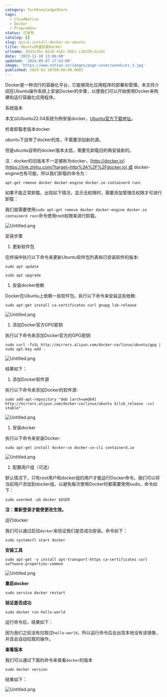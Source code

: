 ```yaml
---
category: TechKnowledgeShare
tags:
  - CloudNative
  - Docker
  - ProgramEnv
status: 已发布
catalog: []
slug: quick-install-docker-on-ubuntu
title: Ubuntu快速安装Docker
urlname: 3bd3cd5c-012b-418c-93b1-c3d325c3ca3c
date: '2023-11-18 13:06:00'
updated: '2024-09-07 17:43:00'
image: 'https://www.notion.so/images/page-cover/woodcuts_3.jpg'
published: 2020-01-18T08:00:00.000Z
---
```


Docker是一种流行的容器化平台，它能够简化应用程序的部署和管理。本文将介绍在Ubuntu操作系统上安装Docker的步骤，以便我们可以开始使用Docker来构建和运行容器化应用程序。


系统版本


本文以Ubuntu22.04系统为例安装docker，[Ubuntu官方下载地址](https://link.zhihu.com/?target=https%3A%2F%2Fubuntu.com%2Fdownload)。


检查卸载老版本docker


ubuntu下自带了docker的库，不需要添加新的源。


但是ubuntu自带的docker版本太低，需要先卸载旧的再安装新的。


注：docker的旧版本不一定被称为docker，[http://docker.io](https://link.zhihu.com/?target=http%3A%2F%2Fdocker.io) 或 docker-engine也有可能，所以我们卸载的命令为：


`apt-get remove docker docker-engine docker.io containerd runc`


如果不能正常卸载，出现如下情况，显示无权限时，需要添加管理员权限才可进行卸载：


我们就需要使用`sudo apt-get remove docker docker-engine docker.io containerd runc`命令使用root权限来进行卸载。


![Untitled.png](https://prod-files-secure.s3.us-west-2.amazonaws.com/5d24fe63-e567-4804-86f9-9fdc62e13082/39952d0f-7851-4550-b715-72a33876c773/Untitled.png?X-Amz-Algorithm=AWS4-HMAC-SHA256&X-Amz-Content-Sha256=UNSIGNED-PAYLOAD&X-Amz-Credential=ASIAZI2LB466SS4PGBTE%2F20250205%2Fus-west-2%2Fs3%2Faws4_request&X-Amz-Date=20250205T053820Z&X-Amz-Expires=3600&X-Amz-Security-Token=IQoJb3JpZ2luX2VjECUaCXVzLXdlc3QtMiJIMEYCIQCyG0pttAPaPROSL%2BAg8hADYksnrgsUaMCv9uuZ5XBywQIhAP4SNCkIhtgipG7xRFzcp2Ktv5ogwYsuJ%2Bq4gMQUkZJ5Kv8DCD4QABoMNjM3NDIzMTgzODA1IgwWbSi1gaZCL1cqmP0q3AOfnzCYotJztkOCemAOWBpF%2B214hbVZPdJgohX%2F8iAwQXr9xszuwDCIDoofDjCAcGYG5AOyoH%2B%2B4F%2BhbiYNSye2q1%2FAjRdftBcQv2L8Fs2FHrnN0Fb4SJ%2BnJEoQJyTJpdKIIr4GLFlfqkk7ThtJisexLvJLn6riG0ykpbwg3omMGvfsy8E7HyR7EdbC%2BnsxSvuwnYe%2BHhf1tjMKrQjf8nChuLMrbCdudgO30AJS6bIrM5iS00%2B%2FTW8XMoT9J60qSjurbj6kwupVggJGeC2biAp8i1hul03AofsmTsbrPYy1tHzPyO%2BVR7s4fg%2FyzOkd7I5Lc9Nd0FQVFi2RPOQL25lkuv4NdAl7u67hKKUjqZb53e0MWT5dR6ZEc%2Bla1P0XL3c%2F%2Fx20tkGKMgSo2vt8lCkEVd0wBSI7sIxc7ganc%2BNu6MvrYjFunzG%2F5rBbUcAxXQZlwMoVVTTGa3FOaclJeXKYPX3HHa4VcuothmgnDEr2GBLTyYc0LXYuhPbsm%2BDI2X67J%2BKfnIeg%2By7H0kzYuYcEqHHvRpb%2BcX9B0vfbw8MHYfWhaooxjEfj%2BqDo750pl8DUnEPt86I7LXiefEGkKQk5BfWolqzshKSL%2BPwDo%2FjpBttFYA9v7FHR%2Fa1DOzC43Yu9BjqkATvTXlKi8pJBPMKc9W5kgXcIBLBTdavsVp3gjBmuZQ2OQrekcOfOtS1L199avFMWZSPbhQkAazhOSg5nh2N6fwOTXiXYLXaVGr2yldvCvXsd7M3L14JRhcASJicPD6%2F05deiVSaythlOjSGhqZwP6LBND%2BcItVU5Z%2FDCzOrXoUw1cSzdQeP2x%2Bjq9jjDuLwzJq3oyo4RYGs5aoIOCDEvdEIAuq%2BJ&X-Amz-Signature=06808f1a98a7c094568bfa830b59c54de0aacef086e98c3de5f4db16dba757ab&X-Amz-SignedHeaders=host&x-id=GetObject)


安装步骤

1. 更新软件包

在终端中执行以下命令来更新Ubuntu软件包列表和已安装软件的版本:


`sudo apt update`


`sudo apt upgrade`

1. 安装docker依赖

Docker在Ubuntu上依赖一些软件包。执行以下命令来安装这些依赖:


`sudo apt-get install ca-certificates curl gnupg lsb-release`


![Untitled.png](https://prod-files-secure.s3.us-west-2.amazonaws.com/5d24fe63-e567-4804-86f9-9fdc62e13082/b5a549a8-6621-4824-a151-93e8b0592f14/Untitled.png?X-Amz-Algorithm=AWS4-HMAC-SHA256&X-Amz-Content-Sha256=UNSIGNED-PAYLOAD&X-Amz-Credential=ASIAZI2LB466SS4PGBTE%2F20250205%2Fus-west-2%2Fs3%2Faws4_request&X-Amz-Date=20250205T053820Z&X-Amz-Expires=3600&X-Amz-Security-Token=IQoJb3JpZ2luX2VjECUaCXVzLXdlc3QtMiJIMEYCIQCyG0pttAPaPROSL%2BAg8hADYksnrgsUaMCv9uuZ5XBywQIhAP4SNCkIhtgipG7xRFzcp2Ktv5ogwYsuJ%2Bq4gMQUkZJ5Kv8DCD4QABoMNjM3NDIzMTgzODA1IgwWbSi1gaZCL1cqmP0q3AOfnzCYotJztkOCemAOWBpF%2B214hbVZPdJgohX%2F8iAwQXr9xszuwDCIDoofDjCAcGYG5AOyoH%2B%2B4F%2BhbiYNSye2q1%2FAjRdftBcQv2L8Fs2FHrnN0Fb4SJ%2BnJEoQJyTJpdKIIr4GLFlfqkk7ThtJisexLvJLn6riG0ykpbwg3omMGvfsy8E7HyR7EdbC%2BnsxSvuwnYe%2BHhf1tjMKrQjf8nChuLMrbCdudgO30AJS6bIrM5iS00%2B%2FTW8XMoT9J60qSjurbj6kwupVggJGeC2biAp8i1hul03AofsmTsbrPYy1tHzPyO%2BVR7s4fg%2FyzOkd7I5Lc9Nd0FQVFi2RPOQL25lkuv4NdAl7u67hKKUjqZb53e0MWT5dR6ZEc%2Bla1P0XL3c%2F%2Fx20tkGKMgSo2vt8lCkEVd0wBSI7sIxc7ganc%2BNu6MvrYjFunzG%2F5rBbUcAxXQZlwMoVVTTGa3FOaclJeXKYPX3HHa4VcuothmgnDEr2GBLTyYc0LXYuhPbsm%2BDI2X67J%2BKfnIeg%2By7H0kzYuYcEqHHvRpb%2BcX9B0vfbw8MHYfWhaooxjEfj%2BqDo750pl8DUnEPt86I7LXiefEGkKQk5BfWolqzshKSL%2BPwDo%2FjpBttFYA9v7FHR%2Fa1DOzC43Yu9BjqkATvTXlKi8pJBPMKc9W5kgXcIBLBTdavsVp3gjBmuZQ2OQrekcOfOtS1L199avFMWZSPbhQkAazhOSg5nh2N6fwOTXiXYLXaVGr2yldvCvXsd7M3L14JRhcASJicPD6%2F05deiVSaythlOjSGhqZwP6LBND%2BcItVU5Z%2FDCzOrXoUw1cSzdQeP2x%2Bjq9jjDuLwzJq3oyo4RYGs5aoIOCDEvdEIAuq%2BJ&X-Amz-Signature=f5a2e45ef32cb6b87587fd0f34dd8394a59d2091def9cdcf5510043ed0f668f1&X-Amz-SignedHeaders=host&x-id=GetObject)

1. 添加Docker官方GPG密钥

执行以下命令来添加Docker官方的GPG密钥:


`sudo curl -fsSL http://mirrors.aliyun.com/docker-ce/linux/ubuntu/gpg | sudo apt-key add -`


![Untitled.png](https://prod-files-secure.s3.us-west-2.amazonaws.com/5d24fe63-e567-4804-86f9-9fdc62e13082/98014b5e-f5b7-4b16-804e-ab6917971bd3/Untitled.png?X-Amz-Algorithm=AWS4-HMAC-SHA256&X-Amz-Content-Sha256=UNSIGNED-PAYLOAD&X-Amz-Credential=ASIAZI2LB466SS4PGBTE%2F20250205%2Fus-west-2%2Fs3%2Faws4_request&X-Amz-Date=20250205T053820Z&X-Amz-Expires=3600&X-Amz-Security-Token=IQoJb3JpZ2luX2VjECUaCXVzLXdlc3QtMiJIMEYCIQCyG0pttAPaPROSL%2BAg8hADYksnrgsUaMCv9uuZ5XBywQIhAP4SNCkIhtgipG7xRFzcp2Ktv5ogwYsuJ%2Bq4gMQUkZJ5Kv8DCD4QABoMNjM3NDIzMTgzODA1IgwWbSi1gaZCL1cqmP0q3AOfnzCYotJztkOCemAOWBpF%2B214hbVZPdJgohX%2F8iAwQXr9xszuwDCIDoofDjCAcGYG5AOyoH%2B%2B4F%2BhbiYNSye2q1%2FAjRdftBcQv2L8Fs2FHrnN0Fb4SJ%2BnJEoQJyTJpdKIIr4GLFlfqkk7ThtJisexLvJLn6riG0ykpbwg3omMGvfsy8E7HyR7EdbC%2BnsxSvuwnYe%2BHhf1tjMKrQjf8nChuLMrbCdudgO30AJS6bIrM5iS00%2B%2FTW8XMoT9J60qSjurbj6kwupVggJGeC2biAp8i1hul03AofsmTsbrPYy1tHzPyO%2BVR7s4fg%2FyzOkd7I5Lc9Nd0FQVFi2RPOQL25lkuv4NdAl7u67hKKUjqZb53e0MWT5dR6ZEc%2Bla1P0XL3c%2F%2Fx20tkGKMgSo2vt8lCkEVd0wBSI7sIxc7ganc%2BNu6MvrYjFunzG%2F5rBbUcAxXQZlwMoVVTTGa3FOaclJeXKYPX3HHa4VcuothmgnDEr2GBLTyYc0LXYuhPbsm%2BDI2X67J%2BKfnIeg%2By7H0kzYuYcEqHHvRpb%2BcX9B0vfbw8MHYfWhaooxjEfj%2BqDo750pl8DUnEPt86I7LXiefEGkKQk5BfWolqzshKSL%2BPwDo%2FjpBttFYA9v7FHR%2Fa1DOzC43Yu9BjqkATvTXlKi8pJBPMKc9W5kgXcIBLBTdavsVp3gjBmuZQ2OQrekcOfOtS1L199avFMWZSPbhQkAazhOSg5nh2N6fwOTXiXYLXaVGr2yldvCvXsd7M3L14JRhcASJicPD6%2F05deiVSaythlOjSGhqZwP6LBND%2BcItVU5Z%2FDCzOrXoUw1cSzdQeP2x%2Bjq9jjDuLwzJq3oyo4RYGs5aoIOCDEvdEIAuq%2BJ&X-Amz-Signature=4bacfc1f0eb595ef5c451aa248a49777b8e5d91628c260477be697d2a7af9659&X-Amz-SignedHeaders=host&x-id=GetObject)


结果如下：

1. 添加Docker软件源

执行以下命令来添加Docker的软件源:


`sudo add-apt-repository "deb [arch=amd64] http://mirrors.aliyun.com/docker-ce/linux/ubuntu $(lsb_release -cs) stable"`


![Untitled.png](https://prod-files-secure.s3.us-west-2.amazonaws.com/5d24fe63-e567-4804-86f9-9fdc62e13082/7fc5bdbe-9d4c-48b8-ba03-3309380f47ba/Untitled.png?X-Amz-Algorithm=AWS4-HMAC-SHA256&X-Amz-Content-Sha256=UNSIGNED-PAYLOAD&X-Amz-Credential=ASIAZI2LB466SS4PGBTE%2F20250205%2Fus-west-2%2Fs3%2Faws4_request&X-Amz-Date=20250205T053820Z&X-Amz-Expires=3600&X-Amz-Security-Token=IQoJb3JpZ2luX2VjECUaCXVzLXdlc3QtMiJIMEYCIQCyG0pttAPaPROSL%2BAg8hADYksnrgsUaMCv9uuZ5XBywQIhAP4SNCkIhtgipG7xRFzcp2Ktv5ogwYsuJ%2Bq4gMQUkZJ5Kv8DCD4QABoMNjM3NDIzMTgzODA1IgwWbSi1gaZCL1cqmP0q3AOfnzCYotJztkOCemAOWBpF%2B214hbVZPdJgohX%2F8iAwQXr9xszuwDCIDoofDjCAcGYG5AOyoH%2B%2B4F%2BhbiYNSye2q1%2FAjRdftBcQv2L8Fs2FHrnN0Fb4SJ%2BnJEoQJyTJpdKIIr4GLFlfqkk7ThtJisexLvJLn6riG0ykpbwg3omMGvfsy8E7HyR7EdbC%2BnsxSvuwnYe%2BHhf1tjMKrQjf8nChuLMrbCdudgO30AJS6bIrM5iS00%2B%2FTW8XMoT9J60qSjurbj6kwupVggJGeC2biAp8i1hul03AofsmTsbrPYy1tHzPyO%2BVR7s4fg%2FyzOkd7I5Lc9Nd0FQVFi2RPOQL25lkuv4NdAl7u67hKKUjqZb53e0MWT5dR6ZEc%2Bla1P0XL3c%2F%2Fx20tkGKMgSo2vt8lCkEVd0wBSI7sIxc7ganc%2BNu6MvrYjFunzG%2F5rBbUcAxXQZlwMoVVTTGa3FOaclJeXKYPX3HHa4VcuothmgnDEr2GBLTyYc0LXYuhPbsm%2BDI2X67J%2BKfnIeg%2By7H0kzYuYcEqHHvRpb%2BcX9B0vfbw8MHYfWhaooxjEfj%2BqDo750pl8DUnEPt86I7LXiefEGkKQk5BfWolqzshKSL%2BPwDo%2FjpBttFYA9v7FHR%2Fa1DOzC43Yu9BjqkATvTXlKi8pJBPMKc9W5kgXcIBLBTdavsVp3gjBmuZQ2OQrekcOfOtS1L199avFMWZSPbhQkAazhOSg5nh2N6fwOTXiXYLXaVGr2yldvCvXsd7M3L14JRhcASJicPD6%2F05deiVSaythlOjSGhqZwP6LBND%2BcItVU5Z%2FDCzOrXoUw1cSzdQeP2x%2Bjq9jjDuLwzJq3oyo4RYGs5aoIOCDEvdEIAuq%2BJ&X-Amz-Signature=77324b0604c3469896422c970527100ff28c602178bad41b3a64456f2c72f2af&X-Amz-SignedHeaders=host&x-id=GetObject)

1. 安装docker

执行以下命令来安装Docker:


`sudo apt-get install docker-ce docker-ce-cli containerd.io`


![Untitled.png](https://prod-files-secure.s3.us-west-2.amazonaws.com/5d24fe63-e567-4804-86f9-9fdc62e13082/d5ede442-ffc5-49c3-a76a-76559a797244/Untitled.png?X-Amz-Algorithm=AWS4-HMAC-SHA256&X-Amz-Content-Sha256=UNSIGNED-PAYLOAD&X-Amz-Credential=ASIAZI2LB466SS4PGBTE%2F20250205%2Fus-west-2%2Fs3%2Faws4_request&X-Amz-Date=20250205T053820Z&X-Amz-Expires=3600&X-Amz-Security-Token=IQoJb3JpZ2luX2VjECUaCXVzLXdlc3QtMiJIMEYCIQCyG0pttAPaPROSL%2BAg8hADYksnrgsUaMCv9uuZ5XBywQIhAP4SNCkIhtgipG7xRFzcp2Ktv5ogwYsuJ%2Bq4gMQUkZJ5Kv8DCD4QABoMNjM3NDIzMTgzODA1IgwWbSi1gaZCL1cqmP0q3AOfnzCYotJztkOCemAOWBpF%2B214hbVZPdJgohX%2F8iAwQXr9xszuwDCIDoofDjCAcGYG5AOyoH%2B%2B4F%2BhbiYNSye2q1%2FAjRdftBcQv2L8Fs2FHrnN0Fb4SJ%2BnJEoQJyTJpdKIIr4GLFlfqkk7ThtJisexLvJLn6riG0ykpbwg3omMGvfsy8E7HyR7EdbC%2BnsxSvuwnYe%2BHhf1tjMKrQjf8nChuLMrbCdudgO30AJS6bIrM5iS00%2B%2FTW8XMoT9J60qSjurbj6kwupVggJGeC2biAp8i1hul03AofsmTsbrPYy1tHzPyO%2BVR7s4fg%2FyzOkd7I5Lc9Nd0FQVFi2RPOQL25lkuv4NdAl7u67hKKUjqZb53e0MWT5dR6ZEc%2Bla1P0XL3c%2F%2Fx20tkGKMgSo2vt8lCkEVd0wBSI7sIxc7ganc%2BNu6MvrYjFunzG%2F5rBbUcAxXQZlwMoVVTTGa3FOaclJeXKYPX3HHa4VcuothmgnDEr2GBLTyYc0LXYuhPbsm%2BDI2X67J%2BKfnIeg%2By7H0kzYuYcEqHHvRpb%2BcX9B0vfbw8MHYfWhaooxjEfj%2BqDo750pl8DUnEPt86I7LXiefEGkKQk5BfWolqzshKSL%2BPwDo%2FjpBttFYA9v7FHR%2Fa1DOzC43Yu9BjqkATvTXlKi8pJBPMKc9W5kgXcIBLBTdavsVp3gjBmuZQ2OQrekcOfOtS1L199avFMWZSPbhQkAazhOSg5nh2N6fwOTXiXYLXaVGr2yldvCvXsd7M3L14JRhcASJicPD6%2F05deiVSaythlOjSGhqZwP6LBND%2BcItVU5Z%2FDCzOrXoUw1cSzdQeP2x%2Bjq9jjDuLwzJq3oyo4RYGs5aoIOCDEvdEIAuq%2BJ&X-Amz-Signature=b7a0091eb5aca6baa8e00dc33c19753e0ca527033ecee35b9235aeedf1b35176&X-Amz-SignedHeaders=host&x-id=GetObject)

1. 配置用户组（可选）

默认情况下，只有root用户和docker组的用户才能运行Docker命令。我们可以将当前用户添加到docker组，以避免每次使用Docker时都需要使用sudo。命令如下：


`sudo usermod -aG docker $USER`


**注：重新登录才能使更改生效。**


运行docker


我们可以通过启动`docker`来验证我们是否成功安装。命令如下：


`sudo systemctl start docker`


**安装工具**


`sudo apt-get -y install apt-transport-https ca-certificates curl software-properties-common`


![Untitled.png](https://prod-files-secure.s3.us-west-2.amazonaws.com/5d24fe63-e567-4804-86f9-9fdc62e13082/0c3615c1-94db-46f5-9743-68bb221a9964/Untitled.png?X-Amz-Algorithm=AWS4-HMAC-SHA256&X-Amz-Content-Sha256=UNSIGNED-PAYLOAD&X-Amz-Credential=ASIAZI2LB466SS4PGBTE%2F20250205%2Fus-west-2%2Fs3%2Faws4_request&X-Amz-Date=20250205T053820Z&X-Amz-Expires=3600&X-Amz-Security-Token=IQoJb3JpZ2luX2VjECUaCXVzLXdlc3QtMiJIMEYCIQCyG0pttAPaPROSL%2BAg8hADYksnrgsUaMCv9uuZ5XBywQIhAP4SNCkIhtgipG7xRFzcp2Ktv5ogwYsuJ%2Bq4gMQUkZJ5Kv8DCD4QABoMNjM3NDIzMTgzODA1IgwWbSi1gaZCL1cqmP0q3AOfnzCYotJztkOCemAOWBpF%2B214hbVZPdJgohX%2F8iAwQXr9xszuwDCIDoofDjCAcGYG5AOyoH%2B%2B4F%2BhbiYNSye2q1%2FAjRdftBcQv2L8Fs2FHrnN0Fb4SJ%2BnJEoQJyTJpdKIIr4GLFlfqkk7ThtJisexLvJLn6riG0ykpbwg3omMGvfsy8E7HyR7EdbC%2BnsxSvuwnYe%2BHhf1tjMKrQjf8nChuLMrbCdudgO30AJS6bIrM5iS00%2B%2FTW8XMoT9J60qSjurbj6kwupVggJGeC2biAp8i1hul03AofsmTsbrPYy1tHzPyO%2BVR7s4fg%2FyzOkd7I5Lc9Nd0FQVFi2RPOQL25lkuv4NdAl7u67hKKUjqZb53e0MWT5dR6ZEc%2Bla1P0XL3c%2F%2Fx20tkGKMgSo2vt8lCkEVd0wBSI7sIxc7ganc%2BNu6MvrYjFunzG%2F5rBbUcAxXQZlwMoVVTTGa3FOaclJeXKYPX3HHa4VcuothmgnDEr2GBLTyYc0LXYuhPbsm%2BDI2X67J%2BKfnIeg%2By7H0kzYuYcEqHHvRpb%2BcX9B0vfbw8MHYfWhaooxjEfj%2BqDo750pl8DUnEPt86I7LXiefEGkKQk5BfWolqzshKSL%2BPwDo%2FjpBttFYA9v7FHR%2Fa1DOzC43Yu9BjqkATvTXlKi8pJBPMKc9W5kgXcIBLBTdavsVp3gjBmuZQ2OQrekcOfOtS1L199avFMWZSPbhQkAazhOSg5nh2N6fwOTXiXYLXaVGr2yldvCvXsd7M3L14JRhcASJicPD6%2F05deiVSaythlOjSGhqZwP6LBND%2BcItVU5Z%2FDCzOrXoUw1cSzdQeP2x%2Bjq9jjDuLwzJq3oyo4RYGs5aoIOCDEvdEIAuq%2BJ&X-Amz-Signature=e6efe8857e774057976eb520e49411045588bd8c8f88197cbc82d5b80952c24d&X-Amz-SignedHeaders=host&x-id=GetObject)


**重启docker**


`sudo service docker restart`


**验证是否成功**


`sudo docker run hello-world`


运行命令后，结果如下：


因为我们之前没有拉取过`hello-world`，所以运行命令后会出现本地没有该镜像，并且会自动拉取的操作。


**查看版本**


我们可以通过下面的命令来查看`docker`的版本


`sudo docker version`


结果如下：


![Untitled.png](https://prod-files-secure.s3.us-west-2.amazonaws.com/5d24fe63-e567-4804-86f9-9fdc62e13082/efdb509a-3c1e-41a3-91ee-a1bd88793688/Untitled.png?X-Amz-Algorithm=AWS4-HMAC-SHA256&X-Amz-Content-Sha256=UNSIGNED-PAYLOAD&X-Amz-Credential=ASIAZI2LB466SS4PGBTE%2F20250205%2Fus-west-2%2Fs3%2Faws4_request&X-Amz-Date=20250205T053820Z&X-Amz-Expires=3600&X-Amz-Security-Token=IQoJb3JpZ2luX2VjECUaCXVzLXdlc3QtMiJIMEYCIQCyG0pttAPaPROSL%2BAg8hADYksnrgsUaMCv9uuZ5XBywQIhAP4SNCkIhtgipG7xRFzcp2Ktv5ogwYsuJ%2Bq4gMQUkZJ5Kv8DCD4QABoMNjM3NDIzMTgzODA1IgwWbSi1gaZCL1cqmP0q3AOfnzCYotJztkOCemAOWBpF%2B214hbVZPdJgohX%2F8iAwQXr9xszuwDCIDoofDjCAcGYG5AOyoH%2B%2B4F%2BhbiYNSye2q1%2FAjRdftBcQv2L8Fs2FHrnN0Fb4SJ%2BnJEoQJyTJpdKIIr4GLFlfqkk7ThtJisexLvJLn6riG0ykpbwg3omMGvfsy8E7HyR7EdbC%2BnsxSvuwnYe%2BHhf1tjMKrQjf8nChuLMrbCdudgO30AJS6bIrM5iS00%2B%2FTW8XMoT9J60qSjurbj6kwupVggJGeC2biAp8i1hul03AofsmTsbrPYy1tHzPyO%2BVR7s4fg%2FyzOkd7I5Lc9Nd0FQVFi2RPOQL25lkuv4NdAl7u67hKKUjqZb53e0MWT5dR6ZEc%2Bla1P0XL3c%2F%2Fx20tkGKMgSo2vt8lCkEVd0wBSI7sIxc7ganc%2BNu6MvrYjFunzG%2F5rBbUcAxXQZlwMoVVTTGa3FOaclJeXKYPX3HHa4VcuothmgnDEr2GBLTyYc0LXYuhPbsm%2BDI2X67J%2BKfnIeg%2By7H0kzYuYcEqHHvRpb%2BcX9B0vfbw8MHYfWhaooxjEfj%2BqDo750pl8DUnEPt86I7LXiefEGkKQk5BfWolqzshKSL%2BPwDo%2FjpBttFYA9v7FHR%2Fa1DOzC43Yu9BjqkATvTXlKi8pJBPMKc9W5kgXcIBLBTdavsVp3gjBmuZQ2OQrekcOfOtS1L199avFMWZSPbhQkAazhOSg5nh2N6fwOTXiXYLXaVGr2yldvCvXsd7M3L14JRhcASJicPD6%2F05deiVSaythlOjSGhqZwP6LBND%2BcItVU5Z%2FDCzOrXoUw1cSzdQeP2x%2Bjq9jjDuLwzJq3oyo4RYGs5aoIOCDEvdEIAuq%2BJ&X-Amz-Signature=be6fdf56d4ef63f6f9d8c42d0f8efce52c6885f433630a86360b535f78f5bec7&X-Amz-SignedHeaders=host&x-id=GetObject)

